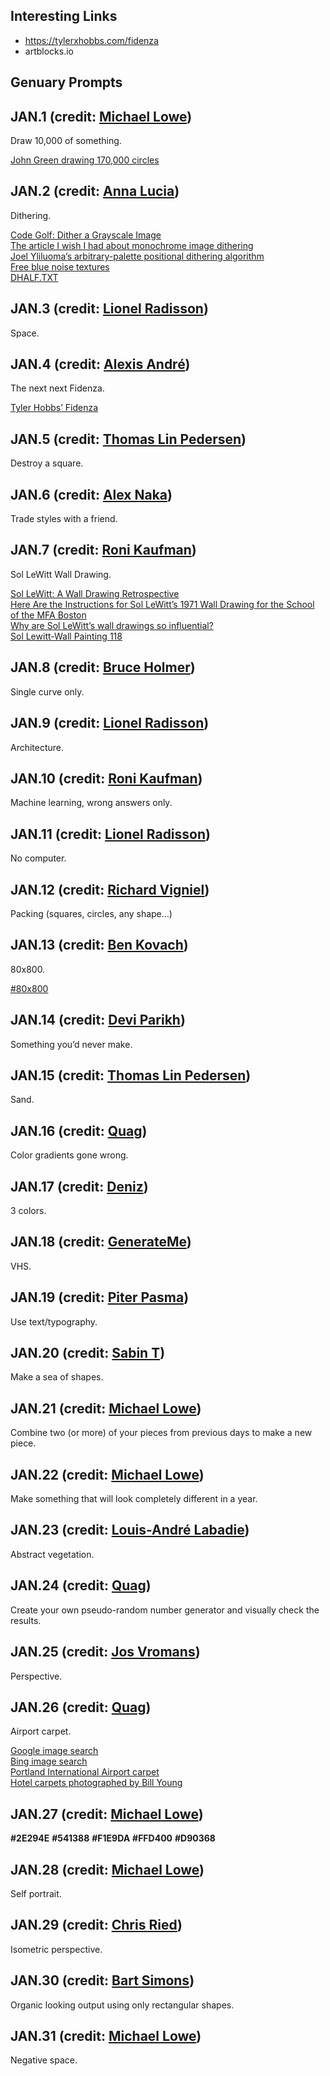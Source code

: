 ## Interesting Links
- https://tylerxhobbs.com/fidenza
- artblocks.io


## Genuary Prompts
## JAN.1 (credit: [Michael Lowe](https://twitter.com/mjrlowe))

Draw 10,000 of something.

[John Green drawing 170,000 circles](https://www.youtube.com/watch?v=ILMEVnVD8m8)

## JAN.2 (credit: [Anna Lucia](https://twitter.com/annaluciacodes))

Dithering.

[Code Golf: Dither a Grayscale Image](https://codegolf.stackexchange.com/questions/26554/dither-a-grayscale-image)  
[The article I wish I had about monochrome image dithering](https://surma.dev/things/ditherpunk/)  
[Joel Yliluoma’s arbitrary-palette positional dithering algorithm](https://bisqwit.iki.fi/story/howto/dither/jy/)  
[Free blue noise textures](http://momentsingraphics.de/BlueNoise.html)  
[DHALF.TXT](http://web.archive.org/web/20190316064436/http://www.efg2.com/Lab/Library/ImageProcessing/DHALF.TXT)

## JAN.3 (credit: [Lionel Radisson](https://twitter.com/makIO135/))

Space.

## JAN.4 (credit: [Alexis André](https://twitter.com/macTuitui))

The next next Fidenza.

[Tyler Hobbs’ Fidenza](https://tylerxhobbs.com/fidenza)

## JAN.5 (credit: [Thomas Lin Pedersen](https://twitter.com/thomasp85))

Destroy a square.

## JAN.6 (credit: [Alex Naka](https://www.instagram.com/bb_bygones))

Trade styles with a friend.

## JAN.7 (credit: [Roni Kaufman](https://twitter.com/KaufmanRoni))

Sol LeWitt Wall Drawing.

[Sol LeWitt: A Wall Drawing Retrospective](https://massmoca.org/sol-lewitt/)  
[Here Are the Instructions for Sol LeWitt’s 1971 Wall Drawing for the School of the MFA Boston](https://observer.com/2012/10/here-are-the-instructions-for-sol-lewitts-1971-wall-drawing-for-the-school-of-the-mfa-boston/)  
[Why are Sol LeWitt’s wall drawings so influential?](https://publicdelivery.org/sol-lewitt-wall-drawings/)  
[Sol Lewitt-Wall Painting 118](https://illmindofryza1.wordpress.com/2016/08/17/sol-lewitt-wall-painting-118/)

## JAN.8 (credit: [Bruce Holmer](https://twitter.com/bruceHolmer))

Single curve only.

## JAN.9 (credit: [Lionel Radisson](https://twitter.com/makIO135/))

Architecture.

## JAN.10 (credit: [Roni Kaufman](https://twitter.com/KaufmanRoni))

Machine learning, wrong answers only.

## JAN.11 (credit: [Lionel Radisson](https://twitter.com/makIO135/))

No computer.

## JAN.12 (credit: [Richard Vigniel](https://twitter.com/rvig_art))

Packing (squares, circles, any shape…)

## JAN.13 (credit: [Ben Kovach](https://twitter.com/bendotk))

80x800.

[#80x800](https://twitter.com/hashtag/800x80)

## JAN.14 (credit: [Devi Parikh](https://twitter.com/deviparikh))

Something you’d never make.

## JAN.15 (credit: [Thomas Lin Pedersen](https://twitter.com/thomasp85))

Sand.

## JAN.16 (credit: [Quag](https://www.instagram.com/quagnz))

Color gradients gone wrong.

## JAN.17 (credit: [Deniz](https://twitter.com/ojelibalon))

3 colors.

## JAN.18 (credit: [GenerateMe](https://twitter.com/generateme_blog))

VHS.

## JAN.19 (credit: [Piter Pasma](https://twitter.com/piterpasma))

Use text/typography.

## JAN.20 (credit: [Sabin T](https://twitter.com/artbysabin))

Make a sea of shapes.

## JAN.21 (credit: [Michael Lowe](https://twitter.com/mjrlowe))

Combine two (or more) of your pieces from previous days to make a new piece.

## JAN.22 (credit: [Michael Lowe](https://twitter.com/mjrlowe))

Make something that will look completely different in a year.

## JAN.23 (credit: [Louis-André Labadie](https://twitter.com/lalabadie))

Abstract vegetation.

## JAN.24 (credit: [Quag](https://www.instagram.com/quagnz))

Create your own pseudo-random number generator and visually check the results.

## JAN.25 (credit: [Jos Vromans](https://twitter.com/josVromans))

Perspective.

## JAN.26 (credit: [Quag](https://www.instagram.com/quagnz))

Airport carpet.

[Google image search](https://www.google.com/search?q=airport+carpet&tbm=isch)  
[Bing image search](https://www.bing.com/images/search?q=airport+carpet)  
[Portland International Airport carpet](https://en.wikipedia.org/wiki/Portland_International_Airport_carpet)  
[Hotel carpets photographed by Bill Young](https://www.instagram.com/myhotelcarpet/)

## JAN.27 (credit: [Michael Lowe](https://twitter.com/mjrlowe))

**#2E294E** **#541388** **#F1E9DA** **#FFD400** **#D90368**

## JAN.28 (credit: [Michael Lowe](https://twitter.com/mjrlowe))

Self portrait.

## JAN.29 (credit: [Chris Ried](https://www.twitter.com/generativecoll))

Isometric perspective.

## JAN.30 (credit: [Bart Simons](https://twitter.com/Unordered__list))

Organic looking output using only rectangular shapes.

## JAN.31 (credit: [Michael Lowe](https://twitter.com/mjrlowe))

Negative space.